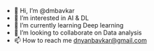 - 👋 Hi, I’m @dmbavkar
- 👀 I’m interested in AI & DL
- 🌱 I’m currently learning Deep learning
- 💞️ I’m looking to collaborate on Data analysis
- 📫 How to reach me dnyanbavkar@gmail.com

<!---
dmbavkar/dmbavkar is a ✨ special ✨ repository because its `README.md` (this file) appears on your GitHub profile.
You can click the Preview link to take a look at your changes.
--->
